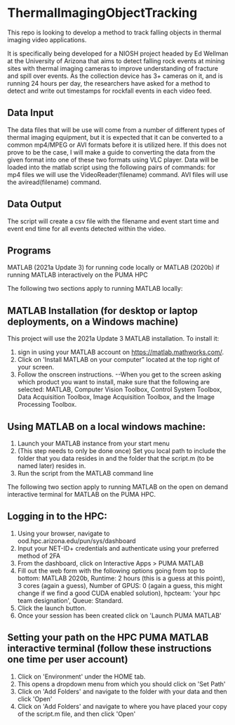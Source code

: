 # ThermalImagingObjectTracking
This repo is looking to develop a method to track falling objects in thermal imaging video applications.

It is specifically being developed for a NIOSH project headed by Ed Wellman at the University of Arizona that aims to detect falling rock events at mining sites with thermal imaging cameras to improve understanding of fracture and spill over events.  As the collection device has 3+ cameras on it, and is running 24 hours per day, the researchers have asked for a method to detect and write out timestamps for rockfall events in each video feed.  

## Data Input
The data files that will be use will come from a number of different types of thermal imaging equipment, but it is expected that it can be converted to a common mp4/MPEG or AVI formats before it is utilized here.  If this does not prove to be the case, I will make a guide to converting the data from the given format into one of these two formats using VLC player.
Data will be loaded into the matlab script using the following pairs of commands: for mp4 files we will use the VideoReader(filename) command.  AVI files will use the aviread(filename) command.

## Data Output
The script will create a csv file with the filename and event start time and event end time for all events detected within the video.

## Programs
MATLAB (2021a Update 3) for running code locally or MATLAB (2020b) if running MATLAB interactively on the PUMA HPC

The following two sections apply to running MATLAB locally:
## MATLAB Installation (for desktop or laptop deployments, on a Windows machine)
This project will use the 2021a Update 3 MATLAB installation.  To install it: 
1) sign in using your MATLAB account on https://matlab.mathworks.com/.  
2) Click on 'Install MATLAB on your computer" located at the top right of your screen.
3) Follow the onscreen instructions.
--When you get to the screen asking which product you want to install, make sure that the following are selected: MATLAB, Computer Vision Toolbox, Control System Toolbox, Data Acquisition Toolbox, Image Acquisition Toolbox, and the Image Processing Toolbox. 

## Using MATLAB on a local windows machine:
1) Launch your MATLAB instance from your start menu
2) (This step needs to only be done once) Set you local path to include the folder that you data resides in and the folder that the script.m (to be named later) resides in.  
3) Run the script from the MATLAB command line

The following two section apply to running MATLAB on the open on demand interactive terminal for MATLAB on the PUMA HPC.
## Logging in to the HPC:
1) Using your browser, navigate to ood.hpc.arizona.edu/pun/sys/dashboard
2) Input your NET-ID+ credentials and authenticate using your preferred method of 2FA
3) From the dashboard, click on Interactive Apps > PUMA MATLAB
4) Fill out the web form with the following options going from top to bottom: MATLAB 2020b, Runtime: 2 hours (this is a guess at this point), 3 cores (again a guess), Number of GPUS: 0 (again a guess, this might change if we find a good CUDA enabled solution), hpcteam: 'your hpc team designation', Queue: Standard.
5) Click the launch button.
6) Once your session has been created click on 'Launch PUMA MATLAB'

## Setting your path on the HPC PUMA MATLAB interactive terminal (follow these instructions one time per user account)
1) Click on 'Environment' under the HOME tab.
2) This opens a dropdown menu from which you should click on 'Set Path'
3) Click on 'Add Folders' and navigate to the folder with your data and then click 'Open'
4) Click on 'Add Folders' and navigate to where you have placed your copy of the script.m file, and then click 'Open'

